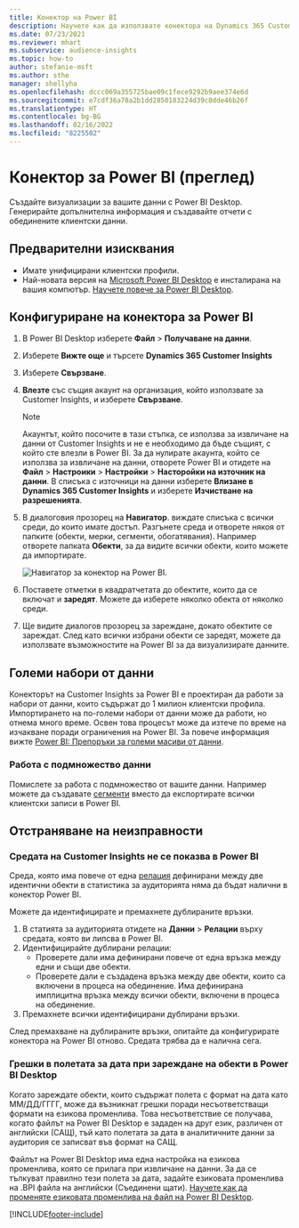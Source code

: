 ```yaml
---
title: Конектор на Power BI
description: Научете как да използвате конектора на Dynamics 365 Customer Insights в Power BI.
ms.date: 07/23/2021
ms.reviewer: mhart
ms.subservice: audience-insights
ms.topic: how-to
author: stefanie-msft
ms.author: sthe
manager: shellyha
ms.openlocfilehash: dccc069a355725bae09c1fece9292b9aee374e6d
ms.sourcegitcommit: e7cdf36a78a2b1dd2850183224d39c8dde46b26f
ms.translationtype: HT
ms.contentlocale: bg-BG
ms.lasthandoff: 02/16/2022
ms.locfileid: "8225502"
---
```

# <a name="connector-for-power-bi-preview"></a>Конектор за Power BI (преглед)

Създайте визуализации за вашите данни с Power BI Desktop. Генерирайте допълнителна информация и създавайте отчети с обединените клиентски данни.

## <a name="prerequisites"></a>Предварителни изисквания

- Имате унифицирани клиентски профили.
- Най-новата версия на [Microsoft Power BI Desktop](https://powerbi.microsoft.com/desktop/) е инсталирана на вашия компютър. [Научете повече за Power BI Desktop](/power-bi/desktop-what-is-desktop).

## <a name="configure-the-connector-for-power-bi"></a>Конфигуриране на конектора за Power BI

1. В Power BI Desktop изберете **Файл** > **Получаване на данни**.

1. Изберете **Вижте още** и търсете **Dynamics 365 Customer Insights**

1. Изберете **Свързване**.

1. **Влезте** със същия акаунт на организация, който използвате за Customer Insights, и изберете **Свързване**.
   > [!NOTE]
   > Акаунтът, който посочите в тази стъпка, се използва за извличане на данни от Customer Insights и не е необходимо да бъде същият, с който сте влезли в Power BI. За да нулирате акаунта, който се използва за извличане на данни, отворете Power BI и отидете на **Файл** > **Настроики** > **Настройки** > **Насторойки на източник на данни**. В списъка с източници на данни изберете **Влизане в Dynamics 365 Customer Insights** и изберете **Изчистване на разрешенията**.  

1. В диалоговия прозорец на **Навигатор**. виждате списъка с всички среди, до които имате достъп. Разгънете среда и отворете някоя от папките (обекти, мерки, сегменти, обогатявания). Например отворете папката **Обекти**, за да видите всички обекти, които можете да импортирате.

   ![Навигатор за конектор на Power BI.](media/power-bi-navigator.png "Навигатор за конектор на Power BI")

1. Поставете отметки в квадратчетата до обектите, които да се включат и **заредят**. Можете да изберете няколко обекта от няколко среди.

1. Ще видите диалогов прозорец за зареждане, докато обектите се зареждат. След като всички избрани обекти се заредят, можете да използвате възможностите на Power BI за да визуализирате данните.

## <a name="large-data-sets"></a>Големи набори от данни

Конекторът на Customer Insights за Power BI е проектиран да работи за набори от данни, които съдържат до 1 милион клиентски профила. Импортирането на по-големи набори от данни може да работи, но отнема много време. Освен това процесът може да изтече по време на изчакване поради ограничения на Power BI. За повече информация вижте [Power BI: Препоръки за големи масиви от данни](/power-bi/admin/service-premium-what-is#large-datasets). 

### <a name="work-with-a-subset-of-data"></a>Работа с подмножество данни

Помислете за работа с подмножество от вашите данни. Например можете да създавате [сегменти](segments.md) вместо да експортирате всички клиентски записи в Power BI.

## <a name="troubleshooting"></a>Отстраняване на неизправности

### <a name="customer-insights-environment-doesnt-show-in-power-bi"></a>Средата на Customer Insights не се показва в Power BI

Среда, която има повече от една [релация](relationships.md) дефинирани между две идентични обекти в статистика за аудиторията няма да бъдат налични в конектор Power BI.

Можете да идентифицирате и премахнете дублираните връзки.

1. В статията за аудиторията отидете на **Данни** > **Релации** върху средата, която ви липсва в Power BI.
2. Идентифицирайте дублирани релации:
   - Проверете дали има дефинирани повече от една връзка между едни и същи две обекти.
   - Проверете дали е създадена връзка между две обекти, които са включени в процеса на обединение. Има дефинирана имплицитна връзка между всички обекти, включени в процеса на обединение.
3. Премахнете всички идентифицирани дублирани връзки.

След премахване на дублираните връзки, опитайте да конфигурирате конектора на Power BI отново. Средата трябва да е налична сега.

### <a name="errors-on-date-fields-when-loading-entities-in-power-bi-desktop"></a>Грешки в полетата за дата при зареждане на обекти в Power BI Desktop

Когато зареждате обекти, които съдържат полета с формат на дата като ММ/ДД/ГГГГ, може да възникнат грешки поради несъответстващи формати на езикова променлива. Това несъответствие се получава, когато файлът на Power BI Desktop е зададен на друг език, различен от английски (САЩ), тъй като полетата за дата в аналитичните данни за аудитория се записват във формат на САЩ.

Файлът на Power BI Desktop има една настройка на езикова променлива, която се прилага при извличане на данни. За да се тълкуват правилно тези полета за дата, задайте езиковата променлива на .BPI файла на английски (Съединени щати). [Научете как да променяте езиковата променлива на файл на Power BI Desktop](/power-bi/fundamentals/supported-languages-countries-regions.md#choose-the-locale-for-importing-data-into-power-bi-desktop).

[!INCLUDE[footer-include](../includes/footer-banner.md)]
